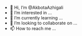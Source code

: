 - 👋 Hi, I’m @AkbotaAzhigali
- 👀 I’m interested in ...
- 🌱 I’m currently learning ...
- 💞️ I’m looking to collaborate on ...
- 📫 How to reach me ...

<!---
AkbotaAzhigali/AkbotaAzhigali is a ✨ special ✨ repository because its `README.md` (this file) appears on your GitHub profile.
You can click the Preview link to take a look at your changes.
--->
